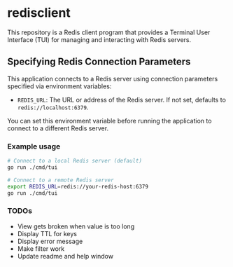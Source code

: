 # redisclient

This repository is a Redis client program that provides a Terminal User Interface (TUI) for managing and interacting with Redis servers.

## Specifying Redis Connection Parameters

This application connects to a Redis server using connection parameters specified via environment variables:

- `REDIS_URL`: The URL or address of the Redis server. If not set, defaults to `redis://localhost:6379`.

You can set this environment variable before running the application to connect to a different Redis server.

### Example usage

```sh
# Connect to a local Redis server (default)
go run ./cmd/tui

# Connect to a remote Redis server
export REDIS_URL=redis://your-redis-host:6379
go run ./cmd/tui
```

### TODOs

- View gets broken when value is too long
- Display TTL for keys
- Display error message
- Make filter work
- Update readme and help window
